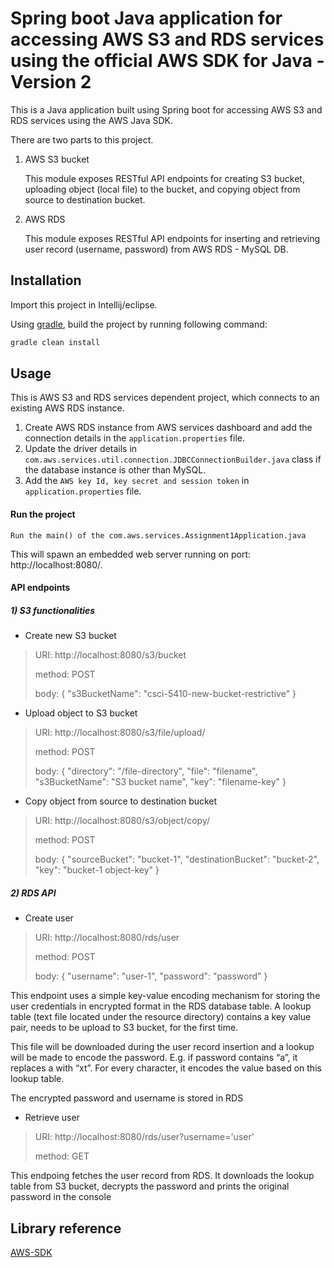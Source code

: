 # Spring boot Java application for accessing AWS S3 and RDS services using the official AWS SDK for Java - Version 2

This is a Java application built using Spring boot for accessing AWS S3 and RDS services using the AWS Java SDK.


There are two parts to this project.

1) AWS S3 bucket

    This module exposes RESTful API endpoints for creating S3 bucket, uploading object (local file) to the bucket, and copying 
    object from source to destination bucket.
    
2) AWS RDS

    This module exposes RESTful API endpoints for inserting and retrieving user record (username, password) from AWS RDS - MySQL DB.
    


 
## Installation

Import this project in Intellij/eclipse.

Using [gradle](https://gradle.org/install/), build the project by running following command:

```bash
gradle clean install
```

## Usage

This is AWS S3 and RDS services dependent project, which connects to an existing AWS RDS instance.

1. Create AWS RDS instance from AWS services dashboard and add the connection details in the `application.properties` file.
2. Update the driver details in    `com.aws.services.util.connection.JDBCConnectionBuilder.java` class if the database instance is other than MySQL.
3. Add the `AWS key Id, key secret and session token` in `application.properties` file.


#### Run the project
```
Run the main() of the com.aws.services.Assignment1Application.java
```

This will spawn an embedded web server running on port: http://localhost:8080/.

#### API endpoints

##### 1) S3 functionalities

- Create new S3 bucket


> URI: http://localhost:8080/s3/bucket
>
> method: POST
>
> body: {
            "s3BucketName": "csci-5410-new-bucket-restrictive"
        }


- Upload object to S3 bucket 

> URI: http://localhost:8080/s3/file/upload/
>
> method: POST
>
> body: {
            "directory": "/file-directory",
            "file": "filename",
            "s3BucketName": "S3 bucket name",
            "key": "filename-key"
        }

- Copy object from source to destination bucket

> URI: http://localhost:8080/s3/object/copy/
>
> method: POST
>
> body: {
            "sourceBucket": "bucket-1",
            "destinationBucket": "bucket-2",
            "key": "bucket-1 object-key"
        }


##### 2) RDS API
- Create user

> URI: http://localhost:8080/rds/user
>
> method: POST
>
>body: {
           "username": "user-1",
           "password": "password"
       }

This endpoint uses a simple key-value encoding mechanism for storing the user credentials in encrypted format in the RDS database table. 
A lookup table (text file located under the resource directory) contains a key value pair, needs to be upload to S3 bucket, for the first time.

This file will be downloaded during the user record insertion and a lookup will be made to encode the password.
E.g. if password contains “a”, it replaces a with “xt”. For every character, it encodes the value based on this lookup table. 

The encrypted password and username is stored in RDS

- Retrieve user

> URI: http://localhost:8080/rds/user?username='user'
>
> method: GET


This endpoing fetches the user record from RDS. 
It downloads the lookup table from S3 bucket, decrypts the password and prints the original password in the console


## Library reference
[AWS-SDK](https://github.com/aws/aws-sdk-java-v2)
